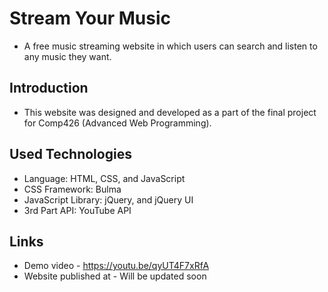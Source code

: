 # Stream Your Music
  * A free music streaming website in which users can search and listen to any music they want.

## Introduction
  * This website was designed and developed as a part of the final project for Comp426 (Advanced Web Programming).

## Used Technologies
  * Language: HTML, CSS, and JavaScript
  * CSS Framework: Bulma
  * JavaScript Library: jQuery, and jQuery UI
  * 3rd Part API: YouTube API

## Links
  * Demo video - https://youtu.be/qyUT4F7xRfA
  * Website published at - Will be updated soon
